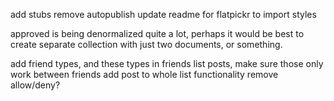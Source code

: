 add stubs
remove autopublish
update readme for flatpickr to import styles

approved is being denormalized quite a lot, perhaps it would be best to create 
separate collection with just two documents, or something.


add friend types, and these types in friends list
posts, make sure those only work between friends
add post to whole list functionality
remove allow/deny?
